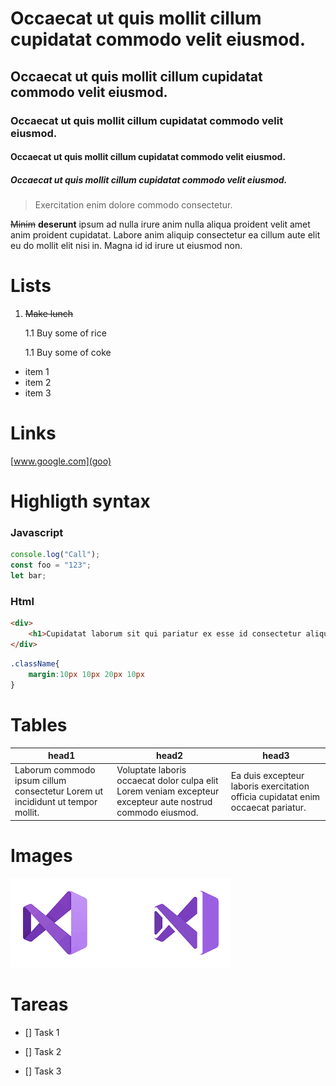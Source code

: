 <!-- Heading -->

# Occaecat ut quis mollit cillum cupidatat commodo velit eiusmod.
## Occaecat ut quis mollit cillum cupidatat commodo velit eiusmod.
### Occaecat ut quis mollit cillum cupidatat commodo velit eiusmod.
#### Occaecat ut quis mollit cillum cupidatat commodo velit eiusmod.
##### Occaecat ut quis mollit cillum cupidatat commodo velit eiusmod.


<!-- Citas -->

> Exercitation enim dolore commodo consectetur.

~~Minim~~ **deserunt** ipsum ad nulla irure anim nulla aliqua proident velit amet anim proident cupidatat. Labore anim aliquip consectetur ea cillum aute elit eu do mollit elit nisi in. Magna id id irure ut eiusmod non.

# Lists
1. ~~Make lunch~~

    1.1 Buy some of rice

    1.1 Buy some of coke

* item 1
* item 2
* item 3

# Links

[www.google.com](goo)
# Highligth syntax

### Javascript

```javascript
console.log("Call");
const foo = "123";
let bar;
```
### Html

```html
<div>
    <h1>Cupidatat laborum sit qui pariatur ex esse id consectetur aliquip qui dolor occaecat.</h1>
</div>
```

```css
.className{
    margin:10px 10px 20px 10px
}
```

# Tables

|head1|head2|head3|
|---|---|--------|
|Laborum commodo ipsum cillum consectetur Lorem ut incididunt ut tempor mollit.|Voluptate laboris occaecat dolor culpa elit Lorem veniam excepteur excepteur aute nostrud commodo eiusmod.|Ea duis excepteur laboris exercitation officia cupidatat enim occaecat pariatur.

# Images
![Visual studio code logo](vscode.png "Vscode logo")

# Tareas 
* [] Task 1

* [] Task 2

* [] Task 3


